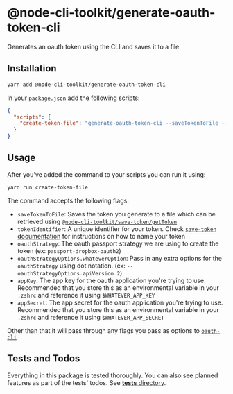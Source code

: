 # @node-cli-toolkit/generate-oauth-token-cli

Generates an oauth token using the CLI and saves it to a file.

## Installation

```bash
yarn add @node-cli-toolkit/generate-oauth-token-cli
```

In your `package.json` add the following scripts:

```json
{
  "scripts": {
    "create-token-file": "generate-oauth-token-cli --saveTokenToFile --tokenIdentifier YOUR_TOKEN_ID --oauthStrategy passport-whatever-strategy --oauthStrategyOptions.someOption someValue  --appKey=$YOUR_APP_KEY --appSecret=$YOUR_APP_SECRET"
  }
}
```

## Usage

After you've added the command to your scripts you can run it using:

```bash
yarn run create-token-file
```

The command accepts the following flags:

- `saveTokenToFile`: Saves the token you generate to a file which can be retrieved using [`@node-cli-toolkit/save-token/getToken`](../save-token/README.md)
- `tokenIdentifier`: A unique identifier for your token. Check [`save-token` documentation](../save-token/README.md) for instructions on how to name your token
- `oauthStrategy`: The oauth passport strategy we are using to create the token (ex: `passport-dropbox-oauth2`)
- `oauthStrategyOptions.whateverOption`: Pass in any extra options for the `oauthStrategy` using dot notation. (ex: `--oauthStrategyOptions.apiVersion 2`)
- `appKey`: The app key for the oauth application you're trying to use. Recommended that you store this as an environmental variable in your `.zshrc` and reference it using `$WHATEVER_APP_KEY`
- `appSecret`: The app secret for the oauth application you're trying to use. Recommended that you store this as an environmental variable in your `.zshrc` and reference it using `$WHATEVER_APP_SECRET`

Other than that it will pass through any flags you pass as options to [`oauth-cli`](../oauth-cli)

## Tests and Todos

Everything in this package is tested thoroughly. You can also see planned features as part of the tests' todos. See [**tests** directory](__tests__).
